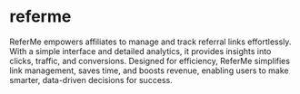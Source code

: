 # referme
ReferMe empowers affiliates to manage and track referral links effortlessly. With a simple interface and detailed analytics, it provides insights into clicks, traffic, and conversions. Designed for efficiency, ReferMe simplifies link management, saves time, and boosts revenue, enabling users to make smarter, data-driven decisions for success.

